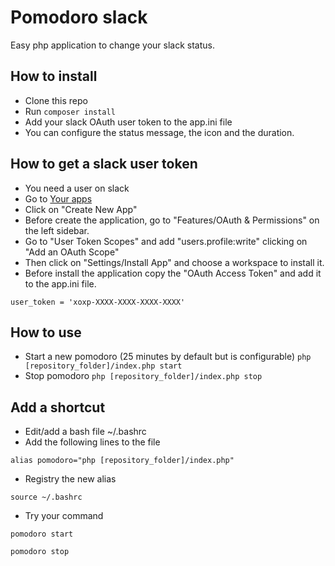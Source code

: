 # Pomodoro slack
Easy php application to change your slack status.

## How to install
* Clone this repo
* Run ```composer install```
* Add your slack OAuth user token to the app.ini file
* You can configure the status message, the icon and the duration.

## How to get a slack user token
* You need a user on slack
* Go to [Your apps](https://api.slack.com/apps)
* Click on "Create New App"
* Before create the application, go to "Features/OAuth & Permissions" on the left sidebar.
* Go to "User Token Scopes" and add "users.profile:write" clicking on "Add an OAuth Scope"
* Then click on "Settings/Install App" and choose a workspace to install it.
* Before install the application copy the "OAuth Access Token" and add it to the app.ini file.
```
user_token = 'xoxp-XXXX-XXXX-XXXX-XXXX'
```

## How to use
* Start a new pomodoro (25 minutes by default but is configurable) ```php [repository_folder]/index.php start```
* Stop pomodoro ```php [repository_folder]/index.php stop```

## Add a shortcut
* Edit/add a bash file ~/.bashrc
* Add the following lines to the file
```
alias pomodoro="php [repository_folder]/index.php"
```
* Registry the new alias
```
source ~/.bashrc
```
* Try your command
```
pomodoro start

pomodoro stop
```
